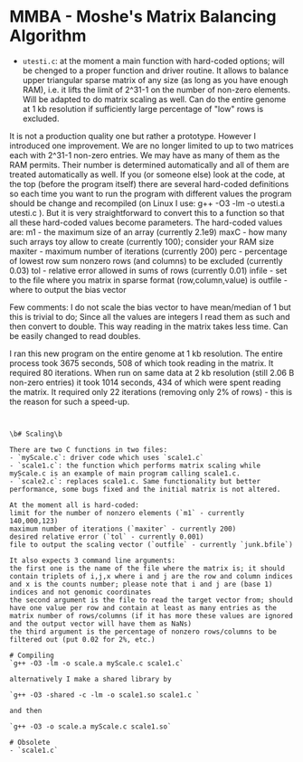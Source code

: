# MMBA - Moshe's Matrix Balancing Algorithm 

- `utesti.c`: at the moment a main function with hard-coded options; will be chenged to a proper function and driver routine. It allows to balance upper triangular sparse matrix of any size (as long as you have enough RAM), i.e. it lifts the limit of 2^31-1 on the number of non-zero elements. Will be adapted to do matrix scaling as well. Can do the entire genome at 1 kb resolution if sufficiently large percentage of "low" rows is excluded.

It is not a production quality one but rather a prototype. However I introduced one improvement. We are no longer limited to up to two matrices each with 2^31-1 non-zero entries. We may have as many of them as the RAM permits. Their number is determined automatically and all of them are treated automatically as well.
If you (or someone else) look at the code, at the top (before the program itself) there are several hard-coded definitions so each time you want to run the program with different values the program should be change and recompiled (on Linux I use: g++ -O3 -lm -o utesti.a utesti.c ). But it is very straightforward to convert this to a function so that all these hard-coded values become parameters.
The hard-coded values are: 
m1 - the maximum size of an array (currently 2.1e9)
maxC - how many such arrays toy allow to create (currently 100); consider your RAM size
maxiter - maximum number of iterations (currently 200)
perc - percentage of lowest row sum nonzero rows (and columns) to be excluded (currently 0.03)
tol - relative error allowed in sums of rows (currently 0.01)
infile - set to the file where you matrix in sparse format (row,column,value) is
outfile - where to output the bias vector

Few comments:
I do not scale the bias vector to have mean/median of 1 but this is trivial to do;
Since all the values are integers I read them as such and then convert to double. This way reading in the matrix takes less time. Can be easily changed to read doubles.

I ran this new program on the entire genome at 1 kb resolution. The entire process took 3675 seconds, 508 of which took reading in the matrix. It required 80 iterations.  When run on same data at 2 kb resolution (still 2.06 B non-zero entries) it took 1014 seconds, 434 of which were spent reading the matrix. It required only 22 iterations (removing only 2% of rows) - this is the reason for such a speed-up.
```


\b# Scaling\b

There are two C functions in two files: 
- `myScale.c`: driver code which uses `scale1.c` 
- `scale1.c`: the function which performs matrix scaling while myScale.c is an example of main program calling scale1.c.  
- `scale2.c`: replaces scale1.c. Same functionality but better performance, some bugs fixed and the initial matrix is not altered.  

At the moment all is hard-coded:
limit for the number of nonzero elements (`m1` - currently 140,000,123)
maximum number of iterations (`maxiter` - currently 200)
desired relative error (`tol` - currently 0.001)
file to output the scaling vector (`outfile` - currently `junk.bfile`)

It also expects 3 command line arguments:
the first one is the name of the file where the matrix is; it should contain triplets of i,j,x where i and j are the row and column indices and x is the counts number; please note that i and j are (base 1) indices and not genomic coordinates
the second argument is the file to read the target vector from; should have one value per row and contain at least as many entries as the matrix number of rows/columns (if it has more these values are ignored and the output vector will have them as NaNs)
the third argument is the percentage of nonzero rows/columns to be filtered out (put 0.02 for 2%, etc.)

# Compiling
`g++ -O3 -lm -o scale.a myScale.c scale1.c`

alternatively I make a shared library by

`g++ -O3 -shared -c -lm -o scale1.so scale1.c `

and then 

`g++ -O3 -o scale.a myScale.c scale1.so`

# Obsolete
- `scale1.c`
